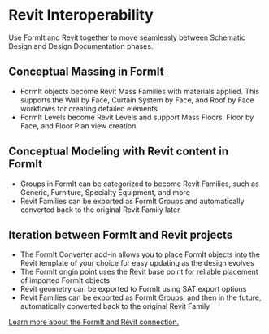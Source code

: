 # Revit Interoperability

Use FormIt and Revit together to move seamlessly between Schematic Design and Design Documentation phases.

## Conceptual Massing in FormIt

* FormIt objects become Revit Mass Families with materials applied. This supports the Wall by Face, Curtain System by Face, and Roof by Face workflows for creating detailed elements
* FormIt Levels become Revit Levels and support Mass Floors, Floor by Face, and Floor Plan view creation

## Conceptual Modeling with Revit content in FormIt

* Groups in FormIt can be categorized to become Revit Families, such as Generic, Furniture, Specialty Equipment, and more
* Revit Families can be exported as FormIt Groups and automatically converted back to the original Revit Family later

## Iteration between FormIt and Revit projects

* The FormIt Converter add-in allows you to place FormIt objects into the Revit template of your choice for easy updating as the design evolves
* The FormIt origin point uses the Revit base point for reliable placement of imported FormIt objects
* Revit geometry can be exported to FormIt using SAT export options
* Revit Families can be exported as FormIt Groups, and then in the future, automatically converted back to the original Revit Family

[Learn more about the FormIt and Revit connection. ](../building-the-farnsworth-house/revit-interop.md)

